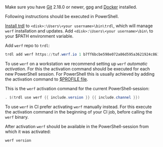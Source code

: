 Make sure you have [Git](https://git-scm.com/download/win) 2.18.0 or newer, gpg and [Docker](https://docs.docker.com/get-docker) installed.

Following instructions should be executed in PowerShell.

[Install trdl](https://github.com/werf/trdl/releases/) to `<disk>:\Users\<your username>\bin\trdl`, which will manage `werf` installation and updates. Add `<disk>:\Users\<your username>\bin\` to your $PATH environment variable.

Add `werf` repo to `trdl`:
```powershell
trdl add werf https://tuf.werf.io 1 b7ff6bcbe598e072a86d595a3621924c8612c7e6dc6a82e919abe89707d7e3f468e616b5635630680dd1e98fc362ae5051728406700e6274c5ed1ad92bea52a2
```

To use `werf` on a workstation we recommend setting up `werf` _automatic activation_. For this the activation command should be executed for each new PowerShell session. For PowerShell this is usually achieved by adding the activation command to [$PROFILE file](https://docs.microsoft.com/en-us/powershell/module/microsoft.powershell.core/about/about_profiles).

This is the `werf` activation command for the current PowerShell-session:
```powershell
. $(trdl use werf {{ include.version }} {{ include.channel }})
```

To use `werf` in CI prefer activating `werf` manually instead. For this execute the activation command in the beginning of your CI job, before calling the `werf` binary.

After activation `werf` should be available in the PowerShell-session from which it was activated:
```powershell
werf version
```
